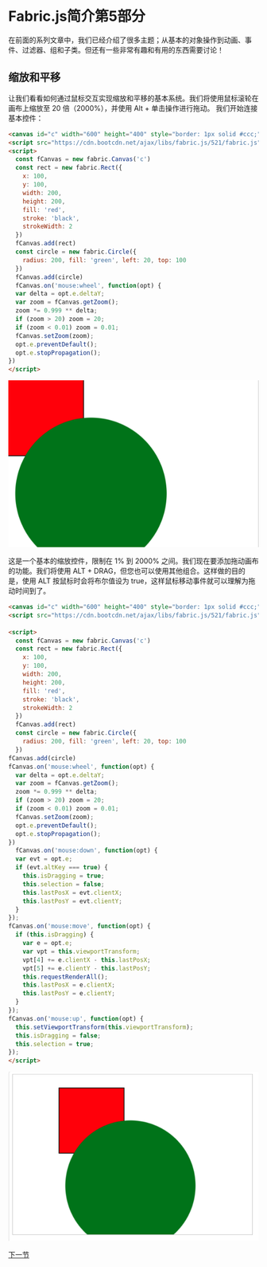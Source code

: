# Fabric.js简介第5部分
在前面的系列文章中，我们已经介绍了很多主题；从基本的对象操作到动画、事件、过滤器、组和子类。但还有一些非常有趣和有用的东西需要讨论！

## 缩放和平移

让我们看看如何通过鼠标交互实现缩放和平移的基本系统。我们将使用鼠标滚轮在画布上缩放至 20 倍（2000%），并使用 Alt + 单击操作进行拖动。
我们开始连接基本控件：

```html
<canvas id="c" width="600" height="400" style="border: 1px solid #ccc;"></canvas>
<script src="https://cdn.bootcdn.net/ajax/libs/fabric.js/521/fabric.js"></script>
<script>
  const fCanvas = new fabric.Canvas('c')
  const rect = new fabric.Rect({
    x: 100,
    y: 100,
    width: 200,
    height: 200,
    fill: 'red',
    stroke: 'black',
    strokeWidth: 2
  })
  fCanvas.add(rect)
  const circle = new fabric.Circle({
    radius: 200, fill: 'green', left: 20, top: 100
  })
  fCanvas.add(circle)
  fCanvas.on('mouse:wheel', function(opt) {
  var delta = opt.e.deltaY;
  var zoom = fCanvas.getZoom();
  zoom *= 0.999 ** delta;
  if (zoom > 20) zoom = 20;
  if (zoom < 0.01) zoom = 0.01;
  fCanvas.setZoom(zoom);
  opt.e.preventDefault();
  opt.e.stopPropagation();
})
</script>

```

![Alt text](image-51.png)

这是一个基本的缩放控件，限制在 1% 到 2000% 之间。我们现在要添加拖动画布的功能。我们将使用 ALT + DRAG，但您也可以使用其他组合。这样做的目的是，使用 ALT 按鼠标时会将布尔值设为 true，这样鼠标移动事件就可以理解为拖动时间到了。
```html
<canvas id="c" width="600" height="400" style="border: 1px solid #ccc;"></canvas>
<script src="https://cdn.bootcdn.net/ajax/libs/fabric.js/521/fabric.js"></script>

<script>
  const fCanvas = new fabric.Canvas('c')
  const rect = new fabric.Rect({
    x: 100,
    y: 100,
    width: 200,
    height: 200,
    fill: 'red',
    stroke: 'black',
    strokeWidth: 2
  })
  fCanvas.add(rect)
  const circle = new fabric.Circle({
    radius: 200, fill: 'green', left: 20, top: 100
  })
fCanvas.add(circle)
fCanvas.on('mouse:wheel', function(opt) {
  var delta = opt.e.deltaY;
  var zoom = fCanvas.getZoom();
  zoom *= 0.999 ** delta;
  if (zoom > 20) zoom = 20;
  if (zoom < 0.01) zoom = 0.01;
  fCanvas.setZoom(zoom);
  opt.e.preventDefault();
  opt.e.stopPropagation();
})
  fCanvas.on('mouse:down', function(opt) {
  var evt = opt.e;
  if (evt.altKey === true) {
    this.isDragging = true;
    this.selection = false;
    this.lastPosX = evt.clientX;
    this.lastPosY = evt.clientY;
  }
});
fCanvas.on('mouse:move', function(opt) {
  if (this.isDragging) {
    var e = opt.e;
    var vpt = this.viewportTransform;
    vpt[4] += e.clientX - this.lastPosX;
    vpt[5] += e.clientY - this.lastPosY;
    this.requestRenderAll();
    this.lastPosX = e.clientX;
    this.lastPosY = e.clientY;
  }
});
fCanvas.on('mouse:up', function(opt) {
  this.setViewportTransform(this.viewportTransform);
  this.isDragging = false;
  this.selection = true;
});
</script>
```
![Alt text](image-52.png)
























[下一节](./part5.md)